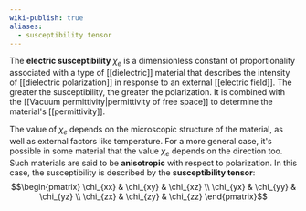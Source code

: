 ```yaml
---
wiki-publish: true
aliases:
  - susceptibility tensor
---
```

The **electric susceptibility** $\chi_{e}$ is a dimensionless constant of proportionality associated with a type of [[dielectric]] material that describes the intensity of [[dielectric polarization]] in response to an external [[electric field]]. The greater the susceptibility, the greater the polarization. It is combined with the [[Vacuum permittivity|permittivity of free space]] to determine the material's [[permittivity]].

The value of $\chi_{e}$ depends on the microscopic structure of the material, as well as external factors like temperature. For a more general case, it's possible in some material that the value $\chi_{e}$ depends on the direction too. Such materials are said to be **anisotropic** with respect to polarization. In this case, the susceptibility is described by the **susceptibility tensor**:
$$\begin{pmatrix}
\chi_{xx} & \chi_{xy} & \chi_{xz} \\
\chi_{yx} & \chi_{yy} & \chi_{yz} \\
\chi_{zx} & \chi_{zy} & \chi_{zz}
\end{pmatrix}$$
